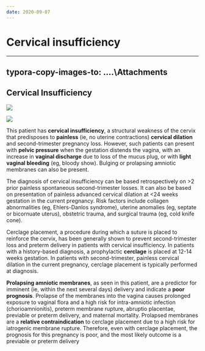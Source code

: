 ```yaml
---
date: 2020-09-07
---
```


# Cervical insufficiency
---

## typora-copy-images-to: ....\Attachments

## Cervical Insufficiency

<!-- cervical insufficiency risks, sx, management, prognosis -->

![](https://photos.thisispiggy.com/file/wikiFiles/image-20200601202633882.png)

![](https://photos.thisispiggy.com/file/wikiFiles/image-20200821065148038.png)

This patient has **cervical insufficiency**, a structural weakness of the cervix that predisposes to **painless** (ie, no uterine contractions) **cervical dilation** and second-trimester pregnancy loss. However, such patients can present with **pelvic pressure** when the gestation distends the vagina, with an increase in **vaginal discharge** due to loss of the mucus plug, or with **light vaginal bleeding** (eg, bloody show). Bulging or prolapsing amniotic membranes can also be present.

The diagnosis of cervical insufficiency can be based retrospectively on >2 prior painless spontaneous second-trimester losses. It can also be based on presentation of painless advanced cervical dilation at <24 weeks gestation in the current pregnancy. Risk factors include collagen abnormalities (eg, Ehlers-Danlos syndrome), uterine anomalies (eg, septate or bicornuate uterus), obstetric trauma, and surgical trauma (eg, cold knife cone).

Cerclage placement, a procedure during which a suture is placed to reinforce the cervix, has been generally shown to prevent second-trimester loss and preterm delivery in patients with cervical insufficiency. In patients with a history-based diagnosis, a prophylactic **cerclage** is placed at 12-14 weeks gestation. In patients with second-trimester, painless cervical dilation in the current pregnancy, cerclage placement is typically performed at diagnosis.

**Prolapsing amniotic membranes**, as seen in this patient, are a predictor for imminent (ie, within the next several days) delivery and indicate a **poor prognosis**. Prolapse of the membranes into the vagina causes prolonged exposure to vaginal flora and a high risk for intra-amniotic infection (chorioamnionitis), preterm membrane rupture, abruptio placentae, previable or preterm delivery, and maternal mortality. Prolapsed membranes are a **relative contraindication** to cerclage placement due to a high risk for iatrogenic membrane rupture. Therefore, even with cerclage placement, the prognosis for this pregnancy is poor, and the most likely outcome is a previable or preterm delivery
